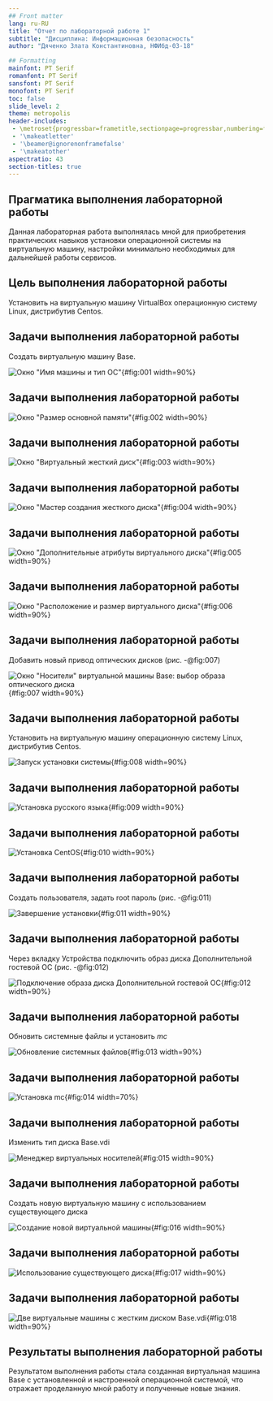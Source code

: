 ```yaml
---
## Front matter
lang: ru-RU
title: "Отчет по лабораторной работе 1"
subtitle: "Дисциплина: Информационная безопасность"
author: "Дяченко Злата Константиновна, НФИбд-03-18"

## Formatting
mainfont: PT Serif
romanfont: PT Serif
sansfont: PT Serif
monofont: PT Serif
toc: false
slide_level: 2
theme: metropolis
header-includes: 
 - \metroset{progressbar=frametitle,sectionpage=progressbar,numbering=fraction}
 - '\makeatletter'
 - '\beamer@ignorenonframefalse'
 - '\makeatother'
aspectratio: 43
section-titles: true
---
```


## Прагматика выполнения лабораторной работы

 Данная лабораторная работа выполнялась мной для приобретения практических навыков установки операционной системы на виртуальную машину, настройки минимально необходимых для дальнейшей работы сервисов.

## Цель выполнения лабораторной работы

Установить на виртуальную машину VirtualBox операционную систему Linux, дистрибутив Centos.

## Задачи выполнения лабораторной работы

Создать виртуальную машину Base.

![Окно "Имя машины и тип ОС"](images/2.png){#fig:001 width=90%}

## Задачи выполнения лабораторной работы

![Окно "Размер основной памяти"](images/3.png){#fig:002 width=90%}

## Задачи выполнения лабораторной работы

![Окно "Виртуальный жесткий диск"](images/4.png){#fig:003 width=90%}

## Задачи выполнения лабораторной работы

![Окно "Мастер создания жесткого диска"](images/5.png){#fig:004 width=90%}

## Задачи выполнения лабораторной работы

![Окно "Дополнительные атрибуты виртуального диска"](images/6.png){#fig:005 width=90%}

## Задачи выполнения лабораторной работы

![Окно "Расположение и размер виртуального диска"](images/7.png){#fig:006 width=90%}

## Задачи выполнения лабораторной работы

Добавить новый привод оптических дисков (рис. -@fig:007)

![Окно "Носители" виртуальной машины Base: выбор образа оптического диска](images/9.png){#fig:007 width=90%}

## Задачи выполнения лабораторной работы

Установить на виртуальную машину операционную систему Linux, дистрибутив Centos.

![Запуск установки системы](images/10.png){#fig:008 width=90%}

## Задачи выполнения лабораторной работы

![Установка русского языка](images/11.png){#fig:009 width=90%}

## Задачи выполнения лабораторной работы

![Установка CentOS](images/12.png){#fig:010 width=90%}

## Задачи выполнения лабораторной работы

Создать пользователя, задать root пароль (рис. -@fig:011)

![Завершение установки](images/15.png){#fig:011 width=90%}

## Задачи выполнения лабораторной работы

Через вкладку Устройства подключить образ диска Дополнительной гостевой ОС (рис. -@fig:012)

![Подключение образа диска Дополнительной гостевой ОС](images/19.png){#fig:012 width=90%}

## Задачи выполнения лабораторной работы

Обновить системные файлы и установить *mc*

![Обновление системных файлов](images/20.png){#fig:013 width=90%}

## Задачи выполнения лабораторной работы

![Установка mc](images/21.png){#fig:014 width=70%}

## Задачи выполнения лабораторной работы

Изменить тип диска Base.vdi

![Менеджер виртуальных носителей](images/23.png){#fig:015 width=90%}

## Задачи выполнения лабораторной работы

Создать новую виртуальную машину с использованием существующего диска

![Создание новой виртуальной машины](images/24.png){#fig:016 width=90%}

## Задачи выполнения лабораторной работы

![Использование существующего диска](images/25.png){#fig:017 width=90%}

## Задачи выполнения лабораторной работы

![Две виртуальные машины с жестким диском Base.vdi](images/27.png){#fig:018 width=90%}

## Результаты выполнения лабораторной работы

Результатом выполнения работы стала созданная виртуальная машина Base с установленной и настроенной операционной системой, что отражает проделанную мной работу и полученные новые знания.
